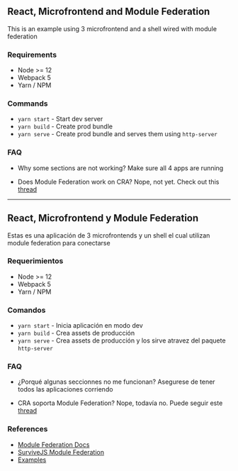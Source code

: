 ## React, Microfrontend and Module Federation

This is an example using 3 microfrontend and a shell wired with module federation

### Requirements
- Node >= 12
- Webpack 5
- Yarn / NPM

### Commands
- `yarn start` - Start dev server
- `yarn build` - Create prod bundle
- `yarn serve` - Create prod bundle and serves them using `http-server`

### FAQ
- Why some sections are not working?
Make sure all 4 apps are running

- Does Module Federation work on CRA?
Nope, not yet. Check out this [thread](https://github.com/facebook/create-react-app/issues/9510)

-----

## React, Microfrontend y Module Federation

Estas es una aplicación de 3 microfrontends y un shell
el cual utilizan module federation para conectarse

### Requerimientos
- Node >= 12
- Webpack 5
- Yarn / NPM

### Comandos
- `yarn start` - Inicia aplicación en modo dev
- `yarn build` - Crea assets de producción
- `yarn serve` - Crea assets de producción y los sirve atravez del paquete `http-server`

### FAQ
- ¿Porqué algunas seccionnes no me funcionan?
Asegurese de tener todos las aplicaciones corriendo

- CRA soporta Module Federation?
Nope, todavía no. Puede seguir este [thread](https://github.com/facebook/create-react-app/issues/9510)

### References
- [Module Federation Docs](https://webpack.js.org/concepts/module-federation/)
- [SurviveJS Module Federation](https://survivejs.com/webpack/output/module-federation/)
- [Examples](https://github.com/module-federation/module-federation-examples)
